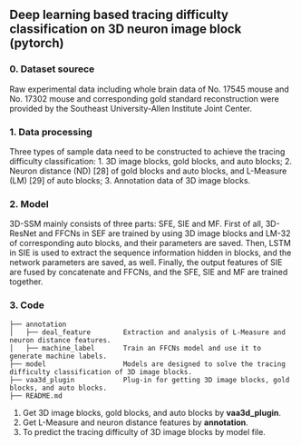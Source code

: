 ## Deep learning based tracing difficulty classification on 3D neuron image block (pytorch)

### 0. Dataset sourece

Raw experimental data including whole brain data of No. 17545 mouse and No.
17302 mouse and corresponding gold standard reconstruction were provided by
the Southeast University-Allen Institute Joint Center.

### 1. Data processing

Three types of sample data need to be constructed to achieve the tracing difficulty classification: 1. 3D image blocks, gold blocks, and auto blocks; 2. Neuron distance (ND) [28] of gold blocks and auto blocks, and L-Measure (LM) [29] of auto blocks; 3. Annotation data of 3D image blocks. 

### 2. Model

3D-SSM mainly consists of three parts: SFE, SIE and MF. First of all, 3D-ResNet and FFCNs in SEF are trained by using 3D image blocks and LM-32 of corresponding auto blocks, and their parameters are saved. Then, LSTM in SIE is used to extract the sequence information hidden in blocks, and the network parameters are saved, as well. Finally, the output features of SIE are fused by concatenate and FFCNs, and the SFE, SIE and MF are trained together.

### 3. Code

```
├── annotation               
│   ├── deal_feature        Extraction and analysis of L-Measure and neuron distance features.
│   ├── machine_label       Train an FFCNs model and use it to generate machine labels.
├── model                   Models are designed to solve the tracing difficulty classification of 3D image blocks.
├── vaa3d_plugin            Plug-in for getting 3D image blocks, gold blocks, and auto blocks.
├── README.md

```
1. Get 3D image blocks, gold blocks, and auto blocks by **vaa3d_plugin**.
2. Get L-Measure and neuron distance features by **annotation**.
3. To predict the tracing difficulty of 3D image blocks by model file.


